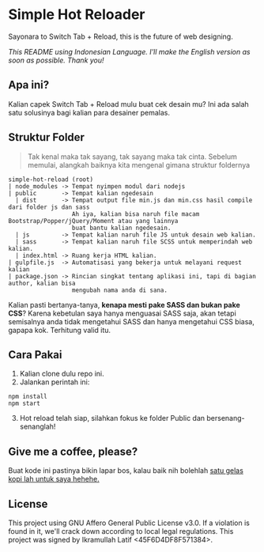 # Simple Hot Reloader

Sayonara to Switch Tab + Reload, this is the future of web designing.

*This README using Indonesian Language. I'll make the English version as soon as possible. Thank you!*

## Apa ini?

Kalian capek Switch Tab + Reload mulu buat cek desain mu? Ini ada salah satu solusinya bagi kalian para desainer pemalas.

## Struktur Folder

> Tak kenal maka tak sayang, tak sayang maka tak cinta.
Sebelum memulai, alangkah baiknya kita mengenal gimana struktur foldernya
```
simple-hot-reload (root)
| node_modules -> Tempat nyimpen modul dari nodejs
| public       -> Tempat kalian ngedesain
  | dist       -> Tempat output file min.js dan min.css hasil compile dari folder js dan sass
                  Ah iya, kalian bisa naruh file macam Bootstrap/Popper/jQuery/Moment atau yang lainnya
                  buat bantu kalian ngedesain.
  | js         -> Tempat kalian naruh file JS untuk desain web kalian.
  | sass       -> Tempat kalian naruh file SCSS untuk memperindah web kalian.
  | index.html -> Ruang kerja HTML kalian.
| gulpfile.js  -> Automatisasi yang bekerja untuk melayani request kalian
| package.json -> Rincian singkat tentang aplikasi ini, tapi di bagian author, kalian bisa
                  mengubah nama anda di sana.
```

Kalian pasti bertanya-tanya, **kenapa mesti pake SASS dan bukan pake CSS**? Karena kebetulan saya hanya menguasai SASS saja, akan tetapi semisalnya anda tidak mengetahui SASS dan hanya mengetahui CSS biasa, gapapa kok. Terhitung valid itu.

## Cara Pakai

1. Kalian clone dulu repo ini.
2. Jalankan perintah ini:
```
npm install
npm start
```
3. Hot reload telah siap, silahkan fokus ke folder Public dan bersenang-senanglah!

## Give me a coffee, please?
Buat kode ini pastinya bikin lapar bos, kalau baik nih bolehlah [satu gelas kopi lah untuk saya hehehe.](https://www.paypal.me/sirienz)

## License
This project using GNU Affero General Public License v3.0. If a violation is found in it, we'll crack down according to local legal regulations. This project was signed by Ikramullah Latif <45F6D4DF8F571384>.
